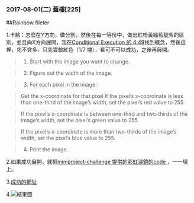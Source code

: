 ### 2017-08-01(二) 蓋樓[225]

##Rainbow fileter


1.卡點：怎麼在Y方向，做分割，然後在每一等份中，做出紅橙黃綠藍靛紫的區別，並且向X方向展開，我在[Conditional Execution 的 4:49](https://www.coursera.org/learn/duke-programming-web/lecture/7A4Ku/conditional-execution)找到概念，然後這裡，先不貪多，只先實驗紅色（1/7 塊），看可不可以成功，之後再展開。

>1. Start with the image you want to change.

>2. Figure out the width of the image.

>3. For each pixel in the image:

>Get the x-coordinate for that pixel
If the pixel’s x-coordinate is less than one-third of the image’s width, set the pixel’s red value to 255.

>If the pixel’s x-coordinate is between one-third and two-thirds of the image’s width, set the pixel’s green value to 255.

>If the pixel’s x-coordinate is more than two-thirds of the image’s width, set the pixel’s blue value to 255.

> 4. Print the image.



2.如果成功展開，就把[miniproject-challenge 提供的彩虹濾鏡的code
](https://www.coursera.org/learn/duke-programming-web/supplement/oUvMH/miniproject-challenge)，一一填上。

3.[成功的網址](https://codepen.io/YenKang/pen/rzexaW)

4.![結果圖](https://pbs.twimg.com/media/DGH5L6rVYAI6_sW.jpg:large)